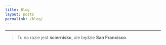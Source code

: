 ```yaml
---
title: Blog
layout: posts
permalink: /blog/
---
```

---
> Tu na razie jest **ściernisko**, ale będzie **San Francisco**.